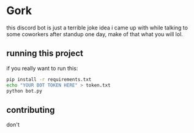 # Gork

this discord bot is just a terrible joke idea i came up with while talking to
some coworkers after standup one day, make of that what you will lol.

## running this project

if you really want to run this:

```bash
pip install -r requirements.txt
echo "YOUR BOT TOKEN HERE" > token.txt
python bot.py
```

## contributing

don't

